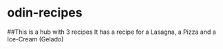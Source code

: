 # odin-recipes
##This is a hub with 3 recipes
It has a recipe for a Lasagna, a Pizza and a Ice-Cream (Gelado)